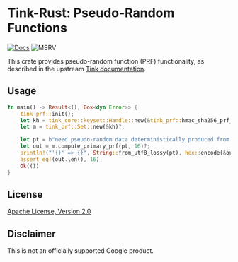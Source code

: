 # Tink-Rust: Pseudo-Random Functions

[![Docs](https://img.shields.io/badge/docs-rust-brightgreen?style=for-the-badge)](https://docs.rs/tink-prf)
![MSRV](https://img.shields.io/badge/rustc-1.71.1+-yellow?style=for-the-badge)

This crate provides pseudo-random function (PRF) functionality, as described in the upstream
[Tink documentation](https://github.com/google/tink/blob/master/docs/PRIMITIVES.md#pseudo-random-function-families).

## Usage

<!-- prettier-ignore-start -->
[embedmd]:# (../examples/prf/src/main.rs Rust /fn main/ /^}/)
```Rust
fn main() -> Result<(), Box<dyn Error>> {
    tink_prf::init();
    let kh = tink_core::keyset::Handle::new(&tink_prf::hmac_sha256_prf_key_template())?;
    let m = tink_prf::Set::new(&kh)?;

    let pt = b"need pseudo-random data deterministically produced from this input";
    let out = m.compute_primary_prf(pt, 16)?;
    println!("'{}' => {}", String::from_utf8_lossy(pt), hex::encode(&out));
    assert_eq!(out.len(), 16);
    Ok(())
}
```
<!-- prettier-ignore-end -->

## License

[Apache License, Version 2.0](http://www.apache.org/licenses/LICENSE-2.0)

## Disclaimer

This is not an officially supported Google product.
